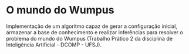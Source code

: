 # O mundo do Wumpus
Implementação de um algoritmo capaz de gerar a configuração inicial, armazenar a base de conhecimento e realizar inferências para resolver o problema do mundo do Wumpus (Trabalho Prático 2 da disciplina de Inteligência Artificial - DCOMP - UFSJ).
